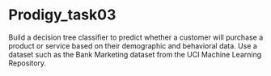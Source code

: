 # Prodigy_task03
Build a decision tree classifier to predict whether a customer will purchase a product or service based on their demographic and behavioral data. Use a dataset such as the Bank Marketing dataset from the UCI Machine Learning Repository.
